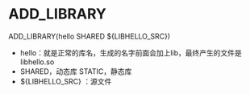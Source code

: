 # ADD\_LIBRARY

ADD\_LIBRARY(hello SHARED ${LIBHELLO\_SRC})

* hello：就是正常的库名，生成的名字前面会加上lib，最终产生的文件是libhello.so
* SHARED，动态库 STATIC，静态库
* ${LIBHELLO\_SRC} ：源文件
